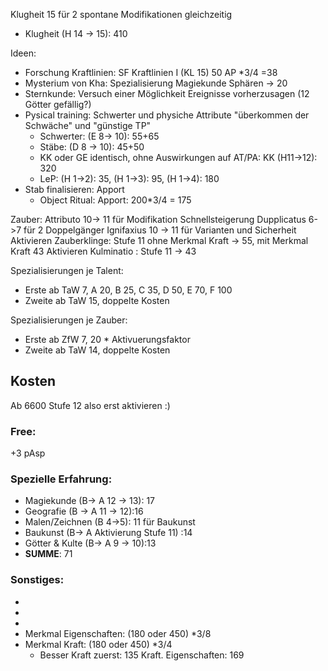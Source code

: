 Klugheit 15 für 2 spontane Modifikationen gleichzeitig
* Klugheit (H 14 -> 15): 410

Ideen:
* Forschung Kraftlinien: SF Kraftlinien I (KL 15) 50 AP \*3/4 =38
* Mysterium von Kha: Spezialisierung Magiekunde Sphären -> 20
* Sternkunde: Versuch einer Möglichkeit Ereignisse vorherzusagen (12 Götter gefällig?)
* Pysical training: Schwerter und physiche Attribute "überkommen der Schwäche" und "günstige TP"
	* Schwerter: (E 8-> 10): 55+65
	* Stäbe: (D 8 -> 10): 45+50
	* KK oder GE identisch, ohne Auswirkungen auf AT/PA: KK (H11->12): 320
	* LeP: (H 1->2): 35, (H 1->3): 95, (H 1->4): 180
* Stab finalisieren: Apport
	* Object Ritual: Apport: 200\*3/4 = 175

Zauber:
Attributo 10-> 11 für Modifikation Schnellsteigerung
Dupplicatus 6->7 für 2 Doppelgänger
Ignifaxius 10 -> 11 für Varianten und Sicherheit
Aktivieren Zauberklinge: Stufe 11 ohne Merkmal Kraft -> 55, mit Merkmal Kraft 43
Aktivieren Kulminatio : Stufe 11 -> 43


Spezialisierungen je Talent:
* Erste ab TaW 7, A 20, B 25, C 35, D 50, E 70, F 100
* Zweite ab TaW 15,  doppelte Kosten

Spezialisierungen je Zauber:
* Erste ab ZfW 7, 20 * Aktivuerungsfaktor
* Zweite ab TaW 14,  doppelte Kosten

## Kosten
Ab 6600 Stufe 12 also erst aktivieren :)
### Free:
+3 pAsp
### Spezielle Erfahrung:
* Magiekunde (B-> A 12 -> 13): 17
* Geografie (B -> A 11 -> 12):16
* Malen/Zeichnen (B  4->5): 11 für Baukunst
* Baukunst (B-> A Aktivierung Stufe 11) :14
* Götter & Kulte (B-> A 9 -> 10):13 
* **SUMME**: 71

### Sonstiges:
+ 
+ 
+ 
+ Merkmal Eigenschaften: (180 oder 450) \*3/8 
+ Merkmal Kraft: (180 oder 450) \*3/4
	+ Besser Kraft zuerst: 135 Kraft. Eigenschaften: 169


